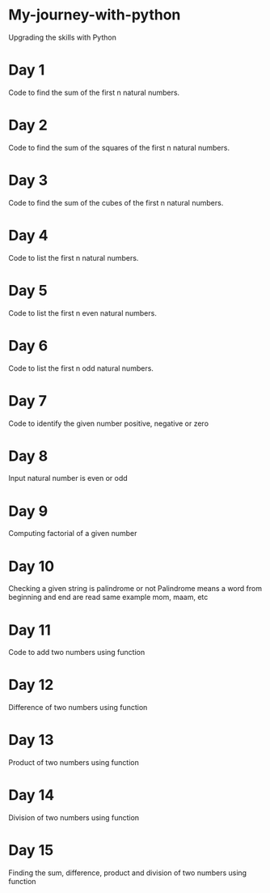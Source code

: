 # My-journey-with-python
Upgrading the skills with Python
# Day 1
Code to find the sum of the first n natural numbers.
# Day 2
Code to find the sum of the squares of the first n natural numbers.
# Day 3
Code to find the sum of the cubes of the first n natural numbers.
# Day 4
Code to list the first n natural numbers.
# Day 5
Code to list the first n even natural numbers.
# Day 6
Code to list the first n odd natural numbers.
# Day 7
Code to identify the given number positive, negative or zero
# Day 8
Input natural number is even or odd
# Day 9
Computing factorial of a given number
# Day 10
Checking a given string is palindrome or not
Palindrome means a word from beginning and end are read same 
example mom, maam, etc
# Day 11
Code to add two numbers using function
# Day 12
Difference of two numbers using function
# Day 13
Product of two numbers using function
# Day 14
Division of two numbers using function
# Day 15
Finding the sum, difference, product and division of two numbers using function
